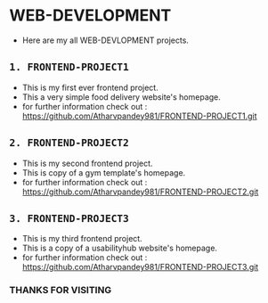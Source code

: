 #  WEB-DEVELOPMENT
* Here are my all WEB-DEVLOPMENT projects.
##  `1. FRONTEND-PROJECT1`
* This is my first ever frontend project.
* This a very simple food delivery website's homepage.
* for further information check out :  <https://github.com/Atharvpandey981/FRONTEND-PROJECT1.git>
## `2. FRONTEND-PROJECT2`
* This is my second frontend project.
* This is copy of a gym template's homepage.
* for further information check out : <https://github.com/Atharvpandey981/FRONTEND-PROJECT2.git>
## `3. FRONTEND-PROJECT3`
* This is my third frontend project.
* This is a copy of a usabilityhub website's homepage.
* for further information check out : <https://github.com/Atharvpandey981/FRONTEND-PROJECT3.git>
### THANKS FOR VISITING

